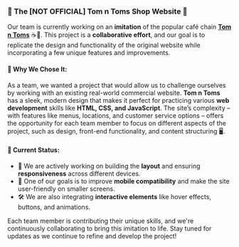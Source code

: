 ### 🍩 The [NOT OFFICIAL] Tom n Toms Shop Website 🍵

Our team is currently working on an **imitation** of the popular café chain **[Tom n Toms](https://www.tomntoms.com)** ☕🍞. This project is a **collaborative effort**, and our goal is to replicate the design and functionality of the original website while incorporating a few unique features and improvements.

#### 📝 Why We Chose It:
As a team, we wanted a project that would allow us to challenge ourselves by working with an existing real-world commercial website. **Tom n Toms** has a sleek, modern design that makes it perfect for practicing various **web development** skills like **HTML, CSS, and JavaScript**. The site’s complexity – with features like menus, locations, and customer service options – offers the opportunity for each team member to focus on different aspects of the project, such as design, front-end functionality, and content structuring 🖥️.

#### 🚧 Current Status:
- 🔧 We are actively working on building the **layout** and ensuring **responsiveness** across different devices.
- 🎨 One of our goals is to improve **mobile compatibility** and make the site user-friendly on smaller screens.
- 🛠️ We are also integrating **interactive elements** like hover effects, buttons, and animations.

Each team member is contributing their unique skills, and we're continuously collaborating to bring this imitation to life. Stay tuned for updates as we continue to refine and develop the project!

